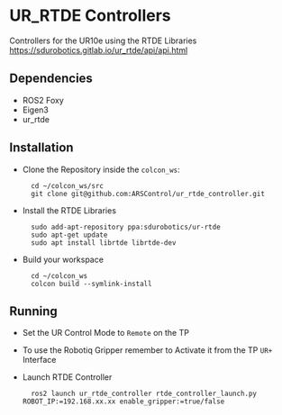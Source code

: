 # UR_RTDE Controllers #

Controllers for the UR10e using the RTDE Libraries
https://sdurobotics.gitlab.io/ur_rtde/api/api.html

## Dependencies ##

* ROS2 Foxy
* Eigen3
* ur_rtde

## Installation ##

* Clone the Repository inside the `colcon_ws`:

        cd ~/colcon_ws/src
        git clone git@github.com:ARSControl/ur_rtde_controller.git

* Install the RTDE Libraries

        sudo add-apt-repository ppa:sdurobotics/ur-rtde
        sudo apt-get update
        sudo apt install librtde librtde-dev

* Build your workspace

        cd ~/colcon_ws
        colcon build --symlink-install

## Running ##

* Set the UR Control Mode to `Remote` on the TP

* To use the Robotiq Gripper remember to Activate it from the TP `UR+` Interface

* Launch RTDE Controller
  
        ros2 launch ur_rtde_controller rtde_controller_launch.py ROBOT_IP:=192.168.xx.xx enable_gripper:=true/false
